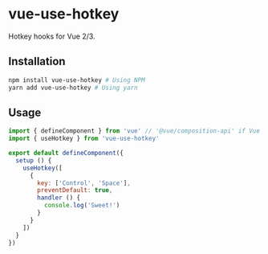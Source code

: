 # vue-use-hotkey

Hotkey hooks for Vue 2/3.

## Installation

```sh
npm install vue-use-hotkey # Using NPM
yarn add vue-use-hotkey # Using yarn
```

## Usage

```js
import { defineComponent } from 'vue' // '@vue/composition-api' if Vue 2
import { useHotkey } from 'vue-use-hotkey'

export default defineComponent({
  setup () {
    useHotkey([
      {
        key: ['Control', 'Space'],
        preventDefault: true,
        handler () {
          console.log('Sweet!')
        }
      }
    ])
  }
})
```
